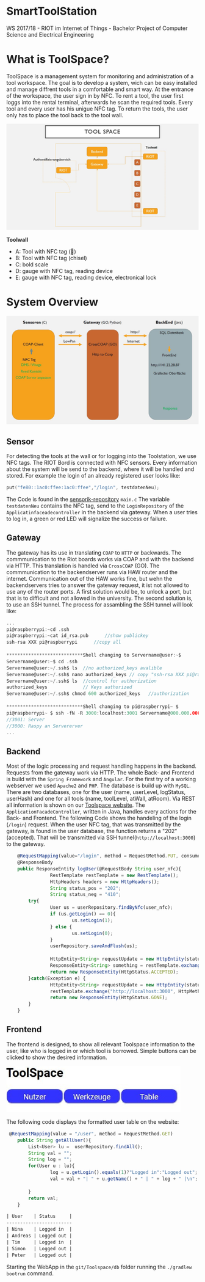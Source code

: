 # SmartToolStation
  
WS 2017/18 - RIOT im Internet of Things - Bachelor Project of Computer Science and Electrical Engineering 
   
# What is ToolSpace?
  
ToolSpace is a management system for monitoring and administration of a tool workspace.
The goal is to develop a system, wich can be easy installed and manage diffrent tools in a comfortable and smart way.
At the entrance of the workspace, the user sign in by NFC. To rent a tool, the user first loggs into the rental terminal, afterwards he scan the required tools.
Every tool and every user has his unigue NFC tag. 
To return the tools, the user only has to place the tool back to the tool wall.
        
![Toolspaceübersicht](images/ToolSpace_Uebersicht.jpg)

**Toolwall**
  
  - A: Tool with NFC tag (:hammer:)
  - B: Tool with NFC tag (chisel)
  - C: bold scale
  - D: gauge with NFC tag, reading device
  - E: gauge with NFC tag, reading device, electronical lock
  


    
# System Overview
   
![Planungsübersicht](images/aufbau_Toolspace.JPG)


## Sensor

For detecting the tools at the wall or for logging into the Toolstation, we use NFC tags. The RIOT Bord is connected with NFC sensors. Every information about the system will be send to the backend, where it will be handled and stored. For example the login of an already registered user looks like:

``` c
put("fe80::1ac0:ffee:1ac0:ffee","/login", testdatenNeu);
```

The Code is found in the [sensorik-repository](https://github.com/smartuni/ToolSpace/tree/sensorik/src) `main.c`
The variable `testdatenNeu` contains the NFC tag, send to the `LoginRepository` of the `Applicatinfaceadecontroller` in the backend via gateway. When a user tries to log in, a green or red LED will signalize the success or failure.

## Gateway

The gateway has its use in translating `COAP` to `HTTP` or backwards. The commmunication to the Riot boards works via COAP and with the backend via HTTP. This translation is handled via `CrossCOAP` (GO). The commmunication to the backendserver runs via HAW router and the internet. Communication out of the HAW works fine, but wehn the backendservers tries to answer the gateway request, it ist not allowed to use any of the router ports. A first solution would be, to unlock a port, but that is to difficult and not allowed in the university. The second solution is, to use an SSH tunnel. The process for assambling the SSH tunnel will look like:

``` go
...
pi@raspberrypi:~cd .ssh		
pi@raspberrypi:~cat id_rsa.pub		//show publickey
ssh-rsa XXX pi@raspberrypi		//copy all

****************************Shell changing to Servername@user:~$
Servername@user:~$ cd .ssh
Servername@user:~/.ssh$ ls	//no authorized_keys avalible
Servername@user:~/.ssh$ nano authorized_keys // copy "ssh-rsa XXX pi@raspberrypi" into the file
Servername@user:~/.ssh$ ls	//control for authorization
authorized_keys				// Keys authorized
Servername@user:~/.ssh$ chmod 600 authorized_keys	//authorization

****************************Shell changing to pi@raspberrypi~ $
pi@raspberrypi~ $ ssh -fN -R 3000:localhost:3001 Servername@000.000.000.000 //reverse ssh
//3001: Server
//3000: Raspy an Servererver
...
```

## Backend

Most of the logic processing and request handling happens in the backend. Requests from the gateway work via HTTP. The whole Back- and Frontend is build with the `Spring Framework` and `Angular`. For the first try of a working webserver we used `Apache2` and `PHP`. The database is build up with `MySQL`. There are two databases, one for the user (name, userLevel, logStatus, userHash) and one for all tools (name, toolLevel, atWall, atRoom). Via REST all information is shown on our [Toolspace website](http://141.22.28.87/). The `ApplicationFacadeController`, written in Java, handles every actions for the Back- and Frontend. The following Code shows the handeling of the login (`/login`) request. When the user NFC tag, that was transmitted by the gateway, is found in the user database, the function returns a "202" (accepted). That will be transmitted via SSH tunnel(`http://localhost:3000`) to the gateway.

``` ts
    @RequestMapping(value="/login", method = RequestMethod.PUT, consumes = {MediaType.TEXT_PLAIN_VALUE}, produces = "text/plain")
    @ResponseBody
    public ResponseEntity logUser(@RequestBody String user_nfc){
                RestTemplate restTemplate = new RestTemplate();
                HttpHeaders headers = new HttpHeaders();
                String status_pos = "202";
                String status_neg = "410";
        try{
                User us = userRepository.findByNfc(user_nfc);
                if (us.getLogin() == 0){
                        us.setLogin(1);
                } else {
                        us.setLogin(0);
                }
                userRepository.saveAndFlush(us);

                HttpEntity<String> requestUpdate = new HttpEntity(status_pos, headers);
                ResponseEntity<String> something = restTemplate.exchange("http://localhost:3000", HttpMethod.PUT, requestUpdate, String.class);
                return new ResponseEntity(HttpStatus.ACCEPTED);
        }catch(Exception e) {
                HttpEntity<String> requestUpdate = new HttpEntity(status_neg, headers);
                restTemplate.exchange("http://localhost:3000", HttpMethod.PUT, requestUpdate, Void.class);
                return new ResponseEntity(HttpStatus.GONE);
        }
    }
```

## Frontend

The frontend is designed, to show all relevant Toolspace information to the user, like who is logged in or which tool is borrowed. Simple buttons can be clicked to show the desired information. 

![Websitdesign](images/website.JPG)

The following code displays the formatted user table on the website:

``` ts
 @RequestMapping(value = "/user", method = RequestMethod.GET)
    public String getAllUser(){
        List<User> lu =  userRepository.findAll();
        String val = "";
        String log = "";
        for(User u : lu){
                log = u.getLogin().equals(1)?"Logged in":"Logged out";
                val = val + "| " + u.getName() + " | " + log + " |\n";

        }
        return val;
    }
```

``` html
| User    | Status     |
------------------------
| Nina    | Logged in  |
| Andreas | Logged out |
| Tim     | Logged in  |
| Simon   | Logged out |
| Peter   | Logged out |
```

Starting the WebApp in the `git/Toolspace/db` folder running the `./gradlew bootrun` command.
